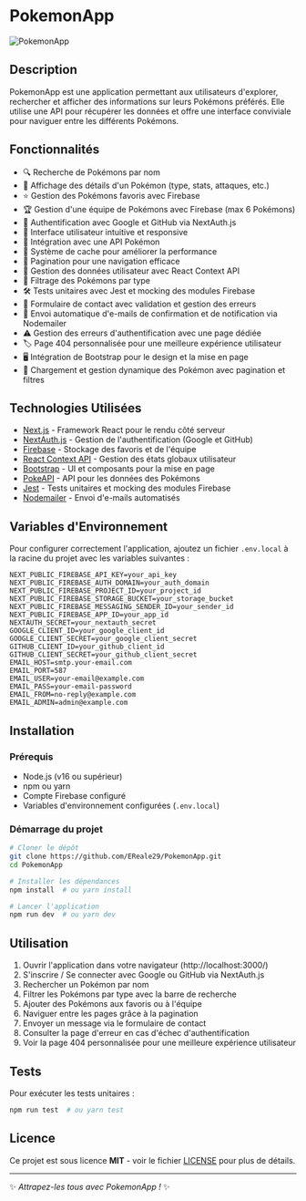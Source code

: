 # PokemonApp

![PokemonApp](https://img.shields.io/badge/Status-Active-brightgreen.svg)

## Description
PokemonApp est une application permettant aux utilisateurs d'explorer, rechercher et afficher des informations sur leurs Pokémons préférés. Elle utilise une API pour récupérer les données et offre une interface conviviale pour naviguer entre les différents Pokémons.

## Fonctionnalités
- 🔍 Recherche de Pokémons par nom
- 📜 Affichage des détails d'un Pokémon (type, stats, attaques, etc.)
- ⭐ Gestion des Pokémons favoris avec Firebase
- 🏆 Gestion d'une équipe de Pokémons avec Firebase (max 6 Pokémons)
- 🔑 Authentification avec Google et GitHub via NextAuth.js
- 🎨 Interface utilisateur intuitive et responsive
- 📡 Intégration avec une API Pokémon
- 🔄 Système de cache pour améliorer la performance
- 📑 Pagination pour une navigation efficace
- 👤 Gestion des données utilisateur avec React Context API
- 🎯 Filtrage des Pokémons par type
- 🛠 Tests unitaires avec Jest et mocking des modules Firebase
- 📩 Formulaire de contact avec validation et gestion des erreurs
- 📧 Envoi automatique d'e-mails de confirmation et de notification via Nodemailer
- ⚠️ Gestion des erreurs d'authentification avec une page dédiée
- 🏷️ Page 404 personnalisée pour une meilleure expérience utilisateur
- 🖥️ Intégration de Bootstrap pour le design et la mise en page
- 🔄 Chargement et gestion dynamique des Pokémon avec pagination et filtres

## Technologies Utilisées
- [Next.js](https://nextjs.org/) - Framework React pour le rendu côté serveur
- [NextAuth.js](https://next-auth.js.org/) - Gestion de l'authentification (Google et GitHub)
- [Firebase](https://firebase.google.com/) - Stockage des favoris et de l'équipe
- [React Context API](https://reactjs.org/docs/context.html) - Gestion des états globaux utilisateur
- [Bootstrap](https://getbootstrap.com/) - UI et composants pour la mise en page
- [PokeAPI](https://pokeapi.co/) - API pour les données des Pokémons
- [Jest](https://jestjs.io/) - Tests unitaires et mocking des modules Firebase
- [Nodemailer](https://nodemailer.com/) - Envoi d'e-mails automatisés

## Variables d'Environnement
Pour configurer correctement l'application, ajoutez un fichier `.env.local` à la racine du projet avec les variables suivantes :
```
NEXT_PUBLIC_FIREBASE_API_KEY=your_api_key
NEXT_PUBLIC_FIREBASE_AUTH_DOMAIN=your_auth_domain
NEXT_PUBLIC_FIREBASE_PROJECT_ID=your_project_id
NEXT_PUBLIC_FIREBASE_STORAGE_BUCKET=your_storage_bucket
NEXT_PUBLIC_FIREBASE_MESSAGING_SENDER_ID=your_sender_id
NEXT_PUBLIC_FIREBASE_APP_ID=your_app_id
NEXTAUTH_SECRET=your_nextauth_secret
GOOGLE_CLIENT_ID=your_google_client_id
GOOGLE_CLIENT_SECRET=your_google_client_secret
GITHUB_CLIENT_ID=your_github_client_id
GITHUB_CLIENT_SECRET=your_github_client_secret
EMAIL_HOST=smtp.your-email.com
EMAIL_PORT=587
EMAIL_USER=your-email@example.com
EMAIL_PASS=your-email-password
EMAIL_FROM=no-reply@example.com
EMAIL_ADMIN=admin@example.com
```

## Installation
### Prérequis
- Node.js (v16 ou supérieur)
- npm ou yarn
- Compte Firebase configuré
- Variables d'environnement configurées (`.env.local`)

### Démarrage du projet
```bash
# Cloner le dépôt
git clone https://github.com/EReale29/PokemonApp.git
cd PokemonApp

# Installer les dépendances
npm install  # ou yarn install

# Lancer l'application
npm run dev  # ou yarn dev
```

## Utilisation
1. Ouvrir l'application dans votre navigateur (http://localhost:3000/)
2. S'inscrire / Se connecter avec Google ou GitHub via NextAuth.js
3. Rechercher un Pokémon par nom
4. Filtrer les Pokémons par type avec la barre de recherche
5. Ajouter des Pokémons aux favoris ou à l'équipe
6. Naviguer entre les pages grâce à la pagination
7. Envoyer un message via le formulaire de contact
8. Consulter la page d'erreur en cas d'échec d'authentification
9. Voir la page 404 personnalisée pour une meilleure expérience utilisateur

## Tests
Pour exécuter les tests unitaires :
```bash
npm run test  # ou yarn test
```

## Licence
Ce projet est sous licence **MIT** - voir le fichier [LICENSE](LICENSE) pour plus de détails.

---

✨ _Attrapez-les tous avec PokemonApp !_ ✨
